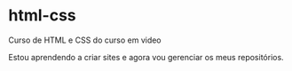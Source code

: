 # html-css
 Curso de HTML e CSS do curso em video

 Estou aprendendo a criar sites e agora vou gerenciar os meus repositórios.
